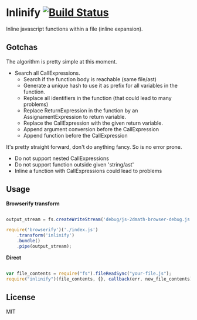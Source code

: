 # Inlinify [![Build Status](https://secure.travis-ci.org/llafuente/inlinify.png?branch=master)](http://travis-ci.org/llafuente/inlinify)

Inline javascript functions within a file (inline expansion).


## Gotchas

The algorithm is pretty simple at this moment.
* Search all CallExpressions.
  * Search if the function body is reachable (same file/ast)
  * Generate a unique hash to use it as prefix for all variables in the function.
  * Replace all identifiers in the function (that could lead to many problems)
  * Replace ReturnExpression in the function by an AssignamentExpression to return variable.
  * Replace the CallExpression with the given return variable.
  * Append argument conversion before the CallExpression
  * Append function before the CallExpression

It's pretty straight forward, don't do anything fancy. So is no error prone.

* Do not support nested CallExpressions
* Do not support function outside given 'string/ast'
* Inline a function with CallExpressions could lead to problems


## Usage

**Browserify transform**

```js

output_stream = fs.createWriteStream('debug/js-2dmath-browser-debug.js');

require('browserify')('./index.js')
    .transform('inlinify')
    .bundle()
    .pipe(output_stream);

```

**Direct**

```js

var file_contents = require("fs").fileReadSync("your-file.js");
require("inlinify")(file_contents, {}, callback(err, new_file_contents));

```


## License

MIT